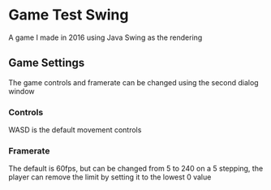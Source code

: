 # Game Test Swing
A game I made in 2016 using Java Swing as the rendering

## Game Settings
The game controls and framerate can be changed using the second dialog window

### Controls
WASD is the default movement controls

### Framerate
The default is 60fps, but can be changed from 5 to 240 on a 5 stepping, the player can remove the limit by setting it to the lowest 0 value
